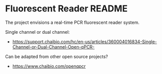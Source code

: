 # Fluorescent Reader README

The project envisions a real-time PCR fluorescent reader system.

Single channel or dual channel:

- https://support.chaibio.com/hc/en-us/articles/360004016834-Single-Channel-or-Dual-Channel-Open-qPCR-

Can be adapted from other open source projects?

- https://www.chaibio.com/openqpcr

